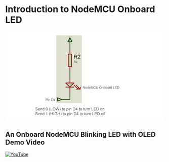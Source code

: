# Introduction to NodeMCU Onboard LED

![NodeMCU LED](https://github.com/aritya-arjunan/wps_hexapod_workshop/blob/main/nodemcu/onboard_led_test/nodemcu_led.png)

## An Onboard NodeMCU Blinking LED with OLED Demo Video
[![YouTube](http://i.ytimg.com/vi/8mfu5oMrM4Q/hqdefault.jpg)](https://www.youtube.com/watch?v=8mfu5oMrM4Q)
